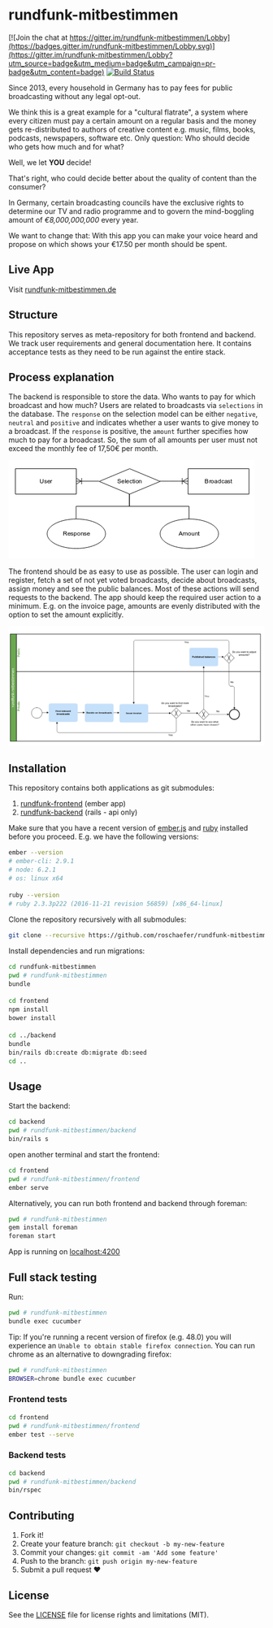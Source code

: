 # rundfunk-mitbestimmen

[![Join the chat at https://gitter.im/rundfunk-mitbestimmen/Lobby](https://badges.gitter.im/rundfunk-mitbestimmen/Lobby.svg)](https://gitter.im/rundfunk-mitbestimmen/Lobby?utm_source=badge&utm_medium=badge&utm_campaign=pr-badge&utm_content=badge)
[![Build
Status](https://travis-ci.org/roschaefer/rundfunk-mitbestimmen.svg?branch=master)](https://travis-ci.org/roschaefer/rundfunk-mitbestimmen)

Since 2013, every household in Germany has to pay fees for public
broadcasting without any legal opt-out.

We think this is a great example for a "cultural flatrate", a system where
every citizen must pay a certain amount on a regular basis and the money gets
re-distributed to authors of creative content e.g. music, films, books,
podcasts, newspapers, software etc. Only question: Who should decide who
gets how much and for what?

Well, we let **YOU** decide!

That's right, who could decide better about the quality of content than
the consumer?

In Germany, certain broadcasting councils have the exclusive rights to
determine our TV and radio programme and to govern the mind-boggling amount of
*€8,000,000,000* every year.

We want to change that: With this app you can make your voice heard and propose
on which shows your €17.50 per month should be spent.


## Live App

Visit [rundfunk-mitbestimmen.de](http://rundfunk-mitbestimmen.de/)

## Structure

This repository serves as meta-repository for both frontend and backend. We
track user requirements and general documentation here. It contains acceptance
tests as they need to be run against the entire stack.

## Process explanation

The backend is responsible to store the data. Who wants to pay for which
broadcast and how much? Users are related to broadcasts via `selections` in the
database. The `response` on the selection model can be either `negative`,
`neutral` and `positive` and indicates whether a user wants to give money to a
broadcast. If the `response` is positive, the `amount` further specifies how
much to pay for a broadcast. So, the sum of all amounts per user must not exceed
the monthly fee of 17,50€ per month.

![ER diagram](/documentation/images/er.png)

The frontend should be as easy to use as possible. The user can
login and register, fetch a set of not yet voted broadcasts, decide about
broadcasts, assign money and see the public balances. Most of these
actions will send requests to the backend. The app should keep the required user
action to a minimum. E.g. on the invoice page, amounts are evenly distributed
with the option to set the amount explicitly.

![Process diagram](/documentation/images/process.png)

## Installation

This repository contains both applications as git submodules:

1. [rundfunk-frontend](https://github.com/roschaefer/rundfunk-frontend) (ember app)
2. [rundfunk-backend](https://github.com/roschaefer/rundfunk-backend) (rails - api only)

Make sure that you have a recent version of [ember.js](http://emberjs.com/) and
[ruby](https://www.ruby-lang.org/en/) installed before you proceed. E.g. we have
the following versions:

```sh
ember --version
# ember-cli: 2.9.1
# node: 6.2.1
# os: linux x64

ruby --version
# ruby 2.3.3p222 (2016-11-21 revision 56859) [x86_64-linux]
```

Clone the repository recursively with all submodules:
```sh
git clone --recursive https://github.com/roschaefer/rundfunk-mitbestimmen.git
```

Install dependencies and run migrations:
```sh
cd rundfunk-mitbestimmen
pwd # rundfunk-mitbestimmen
bundle

cd frontend
npm install
bower install

cd ../backend
bundle
bin/rails db:create db:migrate db:seed
cd ..
```


## Usage

Start the backend:
```sh
cd backend
pwd # rundfunk-mitbestimmen/backend
bin/rails s
```

open another terminal and start the frontend:
```sh
cd frontend
pwd # rundfunk-mitbestimmen/frontend
ember serve
```


Alternatively, you can run both frontend and backend through foreman:

```sh
pwd # rundfunk-mitbestimmen
gem install foreman
foreman start
```

App is running on [localhost:4200](http://localhost:4200/)

## Full stack testing

Run:
```sh
pwd # rundfunk-mitbestimmen
bundle exec cucumber
```

Tip: If you're running a recent version of firefox (e.g. 48.0) you will
experience an `Unable to obtain stable firefox connection`. You can run
chrome as an alternative to downgrading firefox:
```sh
pwd # rundfunk-mitbestimmen
BROWSER=chrome bundle exec cucumber
```

### Frontend tests

```sh
cd frontend
pwd # rundfunk-mitbestimmen/frontend
ember test --serve
```

### Backend tests

```sh
cd backend
pwd # rundfunk-mitbestimmen/backend
bin/rspec
```

## Contributing

1. Fork it!
2. Create your feature branch: `git checkout -b my-new-feature`
3. Commit your changes: `git commit -am 'Add some feature'`
4. Push to the branch: `git push origin my-new-feature`
5. Submit a pull request :heart:


## License

See the [LICENSE](LICENSE.md) file for license rights and limitations
(MIT).

